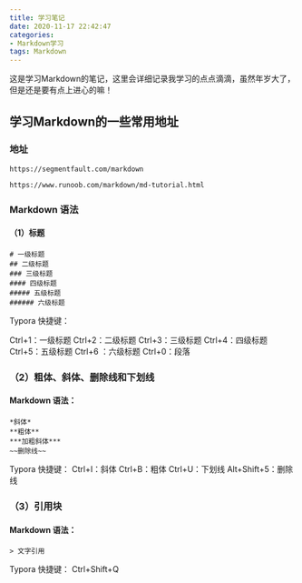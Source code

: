 ```yaml
---
title: 学习笔记
date: 2020-11-17 22:42:47
categories:
- Markdown学习
tags: Markdown
---
```

这是学习Markdown的笔记，这里会详细记录我学习的点点滴滴，虽然年岁大了，但是还是要有点上进心的嘛！

## 学习Markdown的一些常用地址

### 地址

```
https://segmentfault.com/markdown
```

```
https://www.runoob.com/markdown/md-tutorial.html
```
### Markdown 语法
#### （1）标题

```
# 一级标题
## 二级标题
### 三级标题
#### 四级标题
##### 五级标题
###### 六级标题
```

Typora 快捷键：

Ctrl+1：一级标题
Ctrl+2：二级标题
Ctrl+3：三级标题
Ctrl+4：四级标题
Ctrl+5：五级标题
Ctrl+6 ：六级标题
Ctrl+0：段落

### （2）粗体、斜体、删除线和下划线
#### Markdown 语法：

```
*斜体*
**粗体**
***加粗斜体***
~~删除线~~
```
Typora 快捷键：
Ctrl+I：斜体
Ctrl+B：粗体
Ctrl+U：下划线
Alt+Shift+5：删除线

### （3）引用块
#### Markdown 语法：

```
> 文字引用
```
Typora 快捷键： Ctrl+Shift+Q